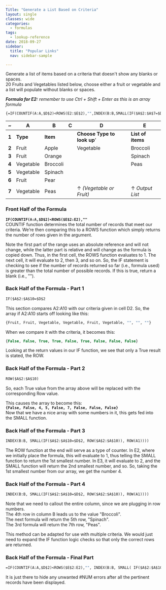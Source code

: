 ```yaml
---
Title: "Generate a List Based on Criteria"
layout: single
classes: wide
categories:
  - formulas
tags:
  - lookup-reference  
date: 2018-09-27
sidebar:
  title: "Popular Links"
  nav: sidebar-sample

---
```


Generate a list of items based on a criteria that doesn't show any blanks or spaces.  
20 Fruits and Vegetables listed below, choose either a fruit or vegetable and a list will populate without blanks or spaces.  

***Formula for E2:*** _remember to use Ctrl + Shift + Enter as this is an array formula_  
```vb
{=IF(COUNTIF(A:A,$D$2)<ROWS(E2:$E$2),"",INDEX(B:B,SMALL(IF($A$2:$A$7=$D$2,ROW($A$2:$A$7)),ROW(A1))))}
```


| ~     | A         | B         | C | D                           | E                 |
|-------|-----------|-----------|---|-----------------------------|-------------------|
| **1** | **Type**  | **Item**  |   | **Choose Type to look up**' | **List of items** |
| **2** | Fruit     | Apple     |   | Vegetable                   | Broccoli          |
| **3** | Fruit     | Orange    |   |                             | Spinach           |
| **4** | Vegetable | Broccoli  |   |                             | Peas              |
| **5** | Vegetable | Spinach   |   |                             |                   |
| **6** | Fruit     | Pear      |   |                             |                   |
| **7** | Vegetable | Peas      |   | ↑ _(Vegetable or Fruit)_    | ↑ _Output List_   |

### Front Half of the Formula  
**`IF(COUNTIF(A:A,$D$2)<ROWS($E$2:E2),""`**  
COUNTIF function determines the total number of records that meet our criteria. We’re then comparing this to a ROWS function which simply returns the number of rows given in the argument.  

Note the first part of the range uses an absolute reference and will not change, while the latter part is relative and will change as the formula is copied down. Thus, in the first cell, the ROWS function evaluates to 1. The next cell, it will evaluate to 2, then 3, and so on. So, the IF statement is checking to see if the number of records returned so far (i.e., formula used) is greater than the total number of possible records. If this is true, return a blank (i.e., "").

### Back Half of the Formula - Part 1
```vb
IF($A$2:$A$10=$D$2
```
This section compares A2:A10 with our criteria given in cell D2. So, the array if A2:A10 starts off looking like this:  
```vb
{Fruit, Fruit, Vegetable, Vegetable, Fruit, Vegetable, "", "", ""}
```

When we compare it with the criteria, it becomes this:
```vb
{False, False, True, True, False, True, False, False, False}
```  

Looking at the return values in our IF function, we see that only a True result is stated, the ROW.  

### Back Half of the Formula - Part 2
```vb
ROW($A$2:$A$10)
```
So, each True value from the array above will be replaced with the corresponding Row value.

This causes the array to become this:  
**`{False, False, 4, 5, False, 7, False, False, False}`**  
Now that we have a nice array with some numbers in it, this gets fed into the SMALL function.

### Back Half of the Formula - Part 3
```vb
INDEX(B:B, SMALL(IF($A$2:$A$10=$D$2, ROW($A$2:$A$10)), ROW(A1))))
```

The ROW function at the end will serve as a type of counter.
In E2, where we initially place the formula, this will evaluate to 1, thus telling the SMALL function to return the 1st smallest number.
In E3, it will evaluate to 2, and the SMALL function will return the 2nd smallest number, and so.
So, taking the 1st smallest number from our array, we get the number 4.

### Back Half of the Formula - Part 4
```vb
INDEX(B:B, SMALL(IF($A$2:$A$10=$D$2, ROW($A$2:$A$10)), ROW(A1))))
```

Note that we need to callout the entire column, since we are plugging in row numbers.  
The 4th row in column B leads us to the value "Broccoli".  
The next formula will return the 5th row, "Spinach".  
The 3rd formula will return the 7th row, "Peas".  

This method can be adapted for use with multiple criteria. We would just need to expand the IF function logic checks so that only the correct rows are returned.  

### Back Half of the Formula - Final Part
```vb
=IF(COUNTIF(A:A,$D$2)<ROWS($E$2:E2),"", INDEX(B:B, SMALL( IF($A$2:$A$10 = $D$2, ROW($A$2:$A$10)), ROW(A1))))
```

It is just there to hide any unwanted #NUM errors after all the pertinent records have been displayed.
